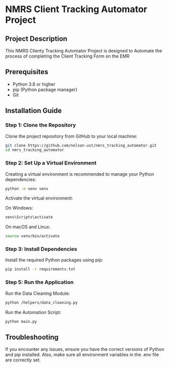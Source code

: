 # NMRS Client Tracking Automator Project

## Project Description
This NMRS Clienty Tracking Automator Project is designed to Automate the process of completing the Client Tracking Form on the EMR




## Prerequisites

- Python 3.8 or higher
- pip (Python package manager)
- Git

## Installation Guide

### Step 1: Clone the Repository

Clone the project repository from GitHub to your local machine:

```bash
git clone https://github.com/nelson-ust/nmrs_tracking_automator.git
cd nmrs_tracking_automator
```

### Step 2: Set Up a Virtual Environment
Creating a virtual environment is recommended to manage your Python dependencies:

```bash
python -m venv venv
```

Activate the virtual environment:

On Windows:

```bash
venv\Scripts\activate
```
On macOS and Linux:

```bash
source venv/bin/activate
```
### Step 3: Install Dependencies
Install the required Python packages using pip:

```bash
pip install -r requirements.txt
```


### Step 5: Run the Application
Run the Data Cleaning Module:

```bash
python /helpers/data_cleaning.py
```

Run the Automation Script:

```bash
python main.py

```
## Troubleshooting

If you encounter any issues, ensure you have the correct versions of Python and pip installed. Also, make sure all environment variables in the .env file are correctly set.
